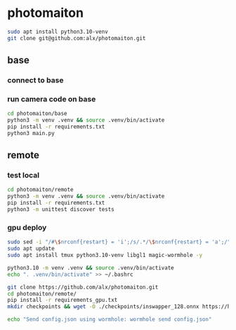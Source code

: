 # photomaiton

```bash
sudo apt install python3.10-venv
git clone git@github.com:alx/photomaiton.git
```

## base

### connect to base

### run camera code on base

```bash
cd photomaiton/base
python3 -m venv .venv && source .venv/bin/activate
pip install -r requirements.txt
python3 main.py
```

## remote

### test local

``` bash
cd photomaiton/remote
python3 -m venv .venv && source .venv/bin/activate
pip install -r requirements.txt
python3 -m unittest discover tests
```

### gpu deploy

``` bash
sudo sed -i "/#\$nrconf{restart} = 'i';/s/.*/\$nrconf{restart} = 'a';/" /etc/needrestart/needrestart.conf
sudo apt update
sudo apt install tmux python3.10-venv libgl1 magic-wormhole -y

python3.10 -m venv .venv && source .venv/bin/activate
echo ". .venv/bin/activate" >> ~/.bashrc

git clone https://github.com/alx/photomaiton.git
cd photomaiton/remote/
pip install -r requirements_gpu.txt
mkdir checkpoints && wget -O ./checkpoints/inswapper_128.onnx https://huggingface.co/ashleykleynhans/inswapper/resolve/main/inswapper_128.onnx

echo "Send config.json using wormhole: wormhole send config.json"
```
